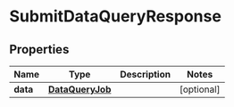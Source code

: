 

# SubmitDataQueryResponse


## Properties

| Name | Type | Description | Notes |
|------------ | ------------- | ------------- | -------------|
|**data** | [**DataQueryJob**](DataQueryJob.md) |  |  [optional] |



